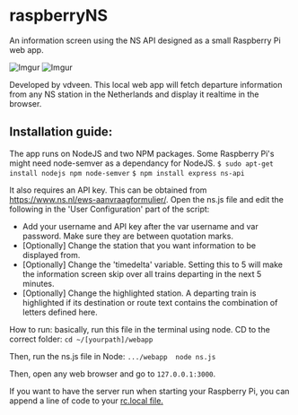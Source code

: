 # raspberryNS
An information screen using the NS API designed as a small Raspberry Pi web app.

![Imgur](http://i.imgur.com/3yjXawKm.png) ![Imgur](http://i.imgur.com/HQtqq2sm.jpg)

Developed by vdveen. This local web app will fetch departure information from any NS station in the Netherlands and display it realtime in the browser. 

## Installation guide:
The app runs on NodeJS and two NPM packages. Some Raspberry Pi's might need node-semver as a dependancy for NodeJS. 
`$ sudo apt-get install nodejs npm node-semver`
`$ npm install express ns-api`

It also requires an API key. This can be obtained from https://www.ns.nl/ews-aanvraagformulier/. Open the ns.js file and edit the following in the 'User Configuration' part of the script:

* Add your username and API key after the var username and var password. Make sure they are between quotation marks.
* [Optionally] Change the station that you want information to be displayed from. 
* [Optionally] Change the 'timedelta' variable. Setting this to 5 will make the information screen skip over all trains departing in the next 5 minutes.
* [Optionally] Change the highlighted station. A departing train is highlighted if its destination or route text contains the combination of letters defined here. 


How to run: basically, run this file in the terminal using node. CD to the correct folder:
`cd ~/[yourpath]/webapp`

Then, run the ns.js file in Node:
`.../webapp  node ns.js`

Then, open any web browser and go to `127.0.0.1:3000`. 

If you want to have the server run when starting your Raspberry Pi, you can append a line of code to your [rc.local file.](https://www.raspberrypi.org/documentation/linux/usage/rc-local.md) 
